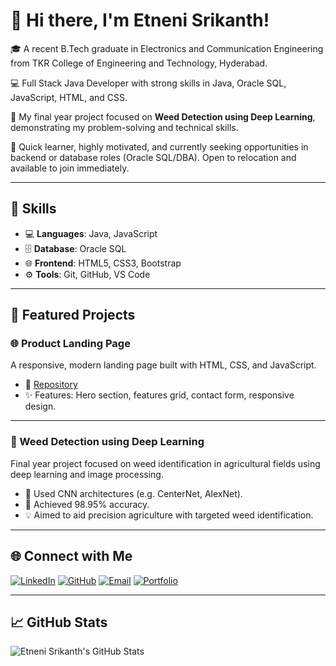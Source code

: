 # 👋 Hi there, I'm Etneni Srikanth!

🎓 A recent B.Tech graduate in Electronics and Communication Engineering from TKR College of Engineering and Technology, Hyderabad.

💻 Full Stack Java Developer with strong skills in Java, Oracle SQL, JavaScript, HTML, and CSS.

🧩 My final year project focused on **Weed Detection using Deep Learning**, demonstrating my problem-solving and technical skills.

🚀 Quick learner, highly motivated, and currently seeking opportunities in backend or database roles (Oracle SQL/DBA). Open to relocation and available to join immediately.

---

## 🌟 Skills

- 💻 **Languages**: Java, JavaScript
- 🗄️ **Database**: Oracle SQL
- 🌐 **Frontend**: HTML5, CSS3, Bootstrap
- ⚙️ **Tools**: Git, GitHub, VS Code

---

## 📌 Featured Projects

### 🌐 Product Landing Page
A responsive, modern landing page built with HTML, CSS, and JavaScript.
- 📂 [Repository](https://github.com/etnenisrikanthvarma/product-landing-page)
- ✨ Features: Hero section, features grid, contact form, responsive design.

---

### 🤖 Weed Detection using Deep Learning
Final year project focused on weed identification in agricultural fields using deep learning and image processing.
- 🧠 Used CNN architectures (e.g. CenterNet, AlexNet).
- 🎯 Achieved 98.95% accuracy.
- 💡 Aimed to aid precision agriculture with targeted weed identification.

---

## 🌐 Connect with Me

[![LinkedIn](https://img.shields.io/badge/LinkedIn-blue?logo=linkedin&logoColor=white)](https://linkedin.com/in/etneni-srikanth-972714291)
[![GitHub](https://img.shields.io/badge/GitHub-000?logo=github&logoColor=white)](https://github.com/etnenisrikanthvarma)
[![Email](https://img.shields.io/badge/Email-D14836?logo=gmail&logoColor=white)](mailto:etnenisrikanth143@gmail.com)
[![Portfolio](https://img.shields.io/badge/Portfolio-24292e?logo=githubpages&logoColor=white)](https://etnenisrikanthvarma.github.io/My-portifolio)

---

## 📈 GitHub Stats

![Etneni Srikanth's GitHub Stats](https://github-readme-stats.vercel.app/api?username=etnenisrikanthvarma&show_icons=true&theme=default)
